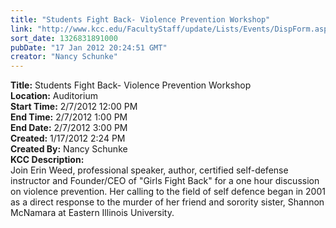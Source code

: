 ```yaml
---
title: "Students Fight Back- Violence Prevention Workshop"
link: "http://www.kcc.edu/FacultyStaff/update/Lists/Events/DispForm.aspx?ID=207"
sort_date: 1326831891000
pubDate: "17 Jan 2012 20:24:51 GMT"
creator: "Nancy Schunke"
---
```


<div><b>Title:</b> Students Fight Back- Violence Prevention Workshop</div>
<div><b>Location:</b> Auditorium</div>
<div><b>Start Time:</b> 2/7/2012 12:00 PM</div>
<div><b>End Time:</b> 2/7/2012 1:00 PM</div>
<div><b>End Date:</b> 2/7/2012 3:00 PM</div>
<div><b>Created:</b> 1/17/2012 2:24 PM</div>
<div><b>Created By:</b> Nancy Schunke</div>
<div><b>KCC Description:</b> <div class=ExternalClassF68C05DADDD940BE99B5641BCB6A790B>
<div>Join Erin Weed, professional speaker, author, certified self-defense instructor and Founder/CEO of &quot;Girls Fight Back&quot; for a one hour discussion on violence prevention. Her calling to the field of self defence began in 2001 as a direct response to the murder of her friend and sorority sister, Shannon McNamara at Eastern Illinois University.</div></div></div>
